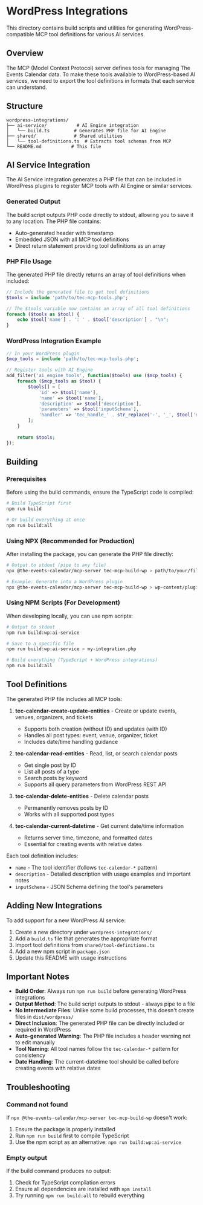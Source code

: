 # WordPress Integrations

This directory contains build scripts and utilities for generating WordPress-compatible MCP tool definitions for various AI services.

## Overview

The MCP (Model Context Protocol) server defines tools for managing The Events Calendar data. To make these tools available to WordPress-based AI services, we need to export the tool definitions in formats that each service can understand.

## Structure

```
wordpress-integrations/
├── ai-service/           # AI Engine integration
│   └── build.ts         # Generates PHP file for AI Engine
├── shared/              # Shared utilities
│   └── tool-definitions.ts  # Extracts tool schemas from MCP
└── README.md           # This file
```

## AI Service Integration

The AI Service integration generates a PHP file that can be included in WordPress plugins to register MCP tools with AI Engine or similar services.

### Generated Output

The build script outputs PHP code directly to stdout, allowing you to save it to any location. The PHP file contains:

- Auto-generated header with timestamp
- Embedded JSON with all MCP tool definitions
- Direct return statement providing tool definitions as an array

### PHP File Usage

The generated PHP file directly returns an array of tool definitions when included:

```php
// Include the generated file to get tool definitions
$tools = include 'path/to/tec-mcp-tools.php';

// The $tools variable now contains an array of all tool definitions
foreach ($tools as $tool) {
    echo $tool['name'] . ': ' . $tool['description'] . "\n";
}
```

### WordPress Integration Example

```php
// In your WordPress plugin
$mcp_tools = include 'path/to/tec-mcp-tools.php';

// Register tools with AI Engine
add_filter('ai_engine_tools', function($tools) use ($mcp_tools) {
    foreach ($mcp_tools as $tool) {
        $tools[] = [
            'id' => $tool['name'],
            'name' => $tool['name'],
            'description' => $tool['description'],
            'parameters' => $tool['inputSchema'],
            'handler' => 'tec_handle_' . str_replace('-', '_', $tool['name'])
        ];
    }
    
    return $tools;
});
```

## Building

### Prerequisites

Before using the build commands, ensure the TypeScript code is compiled:

```bash
# Build TypeScript first
npm run build

# Or build everything at once
npm run build:all
```

### Using NPX (Recommended for Production)

After installing the package, you can generate the PHP file directly:

```bash
# Output to stdout (pipe to any file)
npx @the-events-calendar/mcp-server tec-mcp-build-wp > path/to/your/file.php

# Example: Generate into a WordPress plugin
npx @the-events-calendar/mcp-server tec-mcp-build-wp > wp-content/plugins/my-plugin/includes/tec-mcp-tools.php
```

### Using NPM Scripts (For Development)

When developing locally, you can use npm scripts:

```bash
# Output to stdout
npm run build:wp:ai-service

# Save to a specific file
npm run build:wp:ai-service > my-integration.php

# Build everything (TypeScript + WordPress integrations)
npm run build:all
```

## Tool Definitions

The generated PHP file includes all MCP tools:

1. **tec-calendar-create-update-entities** - Create or update events, venues, organizers, and tickets
   - Supports both creation (without ID) and updates (with ID)
   - Handles all post types: event, venue, organizer, ticket
   - Includes date/time handling guidance

2. **tec-calendar-read-entities** - Read, list, or search calendar posts
   - Get single post by ID
   - List all posts of a type
   - Search posts by keyword
   - Supports all query parameters from WordPress REST API

3. **tec-calendar-delete-entities** - Delete calendar posts
   - Permanently removes posts by ID
   - Works with all supported post types

4. **tec-calendar-current-datetime** - Get current date/time information
   - Returns server time, timezone, and formatted dates
   - Essential for creating events with relative dates

Each tool definition includes:

- `name` - The tool identifier (follows `tec-calendar-*` pattern)
- `description` - Detailed description with usage examples and important notes
- `inputSchema` - JSON Schema defining the tool's parameters

## Adding New Integrations

To add support for a new WordPress AI service:

1. Create a new directory under `wordpress-integrations/`
2. Add a `build.ts` file that generates the appropriate format
3. Import tool definitions from `shared/tool-definitions.ts`
4. Add a new npm script in `package.json`
5. Update this README with usage instructions

## Important Notes

- **Build Order**: Always run `npm run build` before generating WordPress integrations
- **Output Method**: The build script outputs to stdout - always pipe to a file
- **No Intermediate Files**: Unlike some build processes, this doesn't create files in `dist/wordpress/`
- **Direct Inclusion**: The generated PHP file can be directly included or required in WordPress
- **Auto-generated Warning**: The PHP file includes a header warning not to edit manually
- **Tool Naming**: All tool names follow the `tec-calendar-*` pattern for consistency
- **Date Handling**: The current-datetime tool should be called before creating events with relative dates

## Troubleshooting

### Command not found

If `npx @the-events-calendar/mcp-server tec-mcp-build-wp` doesn't work:

1. Ensure the package is properly installed
2. Run `npm run build` first to compile TypeScript
3. Use the npm script as an alternative: `npm run build:wp:ai-service`

### Empty output

If the build command produces no output:

1. Check for TypeScript compilation errors
2. Ensure all dependencies are installed with `npm install`
3. Try running `npm run build:all` to rebuild everything
